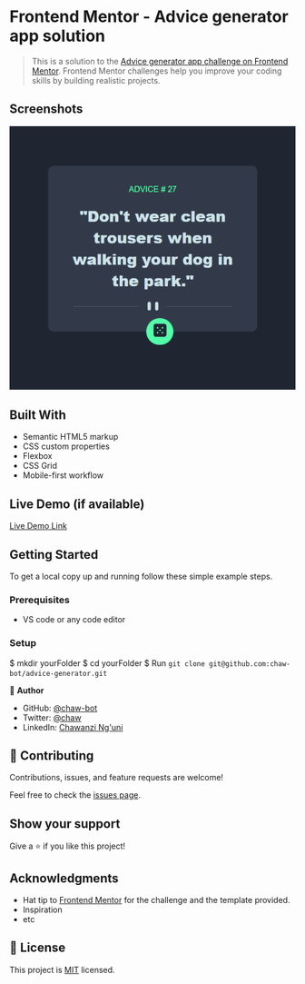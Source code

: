 # Frontend Mentor - Advice generator app solution

> This is a solution to the [Advice generator app challenge on Frontend Mentor](https://www.frontendmentor.io/challenges/advice-generator-app-QdUG-13db). Frontend Mentor challenges help you improve your coding skills by building realistic projects.


## Screenshots
![screenshot](images/Screenshot%202022-04-07%20170857.png)

## Built With
- Semantic HTML5 markup
- CSS custom properties
- Flexbox
- CSS Grid
- Mobile-first workflow

## Live Demo (if available)

[Live Demo Link](https://chaw-bot.github.io/advice-generator/)


## Getting Started

To get a local copy up and running follow these simple example steps.

### Prerequisites
- VS code or any code editor

### Setup
$ mkdir yourFolder
$ cd yourFolder
$ Run `git clone git@github.com:chaw-bot/advice-generator.git`

👤 **Author**

- GitHub: [@chaw-bot](https://github.com/chaw-bot)
- Twitter: [@chaw](https://twitter.com/chawfronaut)
- LinkedIn: [Chawanzi Ng'uni](https://linkedin.com/in/chawanzi-ng-uni)


## 🤝 Contributing

Contributions, issues, and feature requests are welcome!

Feel free to check the [issues page](https://github.com/chaw-bot/advice-generator/issues).

## Show your support

Give a ⭐️ if you like this project!

## Acknowledgments

- Hat tip to [Frontend Mentor](https://www.frontendmentor.io/solutions) for the challenge and the template provided.
- Inspiration
- etc

## 📝 License

This project is [MIT](./MIT.md) licensed.
